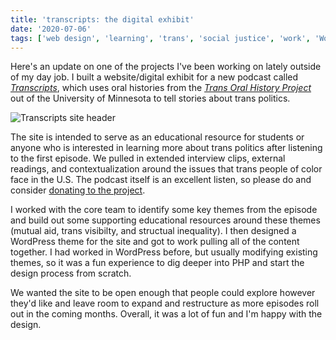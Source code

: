 ```yaml
---
title: 'transcripts: the digital exhibit'
date: '2020-07-06'
tags: ['web design', 'learning', 'trans', 'social justice', 'work', 'WordPress']
---
```

Here's an update on one of the projects I've been working on lately outside of my day job. I built a website/digital exhibit for a new podcast called _[Transcripts](https://transcriptspodcast.dash.umn.edu/)_, which uses oral histories from the _[Trans Oral History Project](https://www.lib.umn.edu/tretter/transgender-oral-history-project)_ out of the University of Minnesota to tell stories about trans politics. 

![Transcripts site header](/images/transcripts.png)

The site is intended to serve as an educational resource for students or anyone who is interested in learning more about trans politics after listening to the first episode. We pulled in extended interview clips, external readings, and contextualization around the issues that trans people of color face in the U.S. The podcast itself is an excellent listen, so please do and consider [donating to the project](https://give.umn.edu/giveto/oralhistory).

I worked with the core team to identify some key themes from the episode and build out some supporting educational resources around these themes (mutual aid, trans visibilty, and structual inequality). I then designed a WordPress theme for the site and got to work pulling all of the content together. I had worked in WordPress before, but usually modifying existing themes, so it was a fun experience to dig deeper into PHP and start the design process from scratch. 

We wanted the site to be open enough that people could explore however they'd like and leave room to expand and restructure as more episodes roll out in the coming months. Overall, it was a lot of fun and I'm happy with the design. 